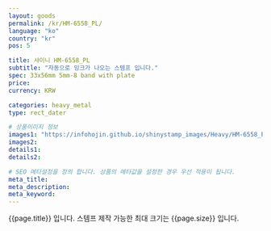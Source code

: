 ```yaml
---
layout: goods
permalink: /kr/HM-6558_PL/
language: "ko"
country: "kr"
pos: 5

title: 샤이니 HM-6558_PL
subtitle: "자동으로 잉크가 나오는 스템프 입니다."
spec: 33x56mm 5mm-8 band with plate
price: 
currency: KRW

categories: heavy_metal
type: rect_dater

# 상품이미지 정보
images1: "https://infohojin.github.io/shinystamp_images/Heavy/HM-6558_PL/HM-6558_PL_1.jpg"
images2:
details1:
details2:    

# SEO 메타설정을 정의 합니다. 상품의 메타값을 설정한 경우 우선 적용이 됩니다.
meta_title: 
meta_description:
meta_keyword:
---
```


{{page.title}} 입니다. 스템프 제작 가능한 최대 크기는 {{page.size}} 입니다.